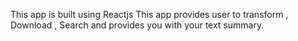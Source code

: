 
This app is built using Reactjs
This app provides user to transform , Download , Search and provides you with your text summary.
 
